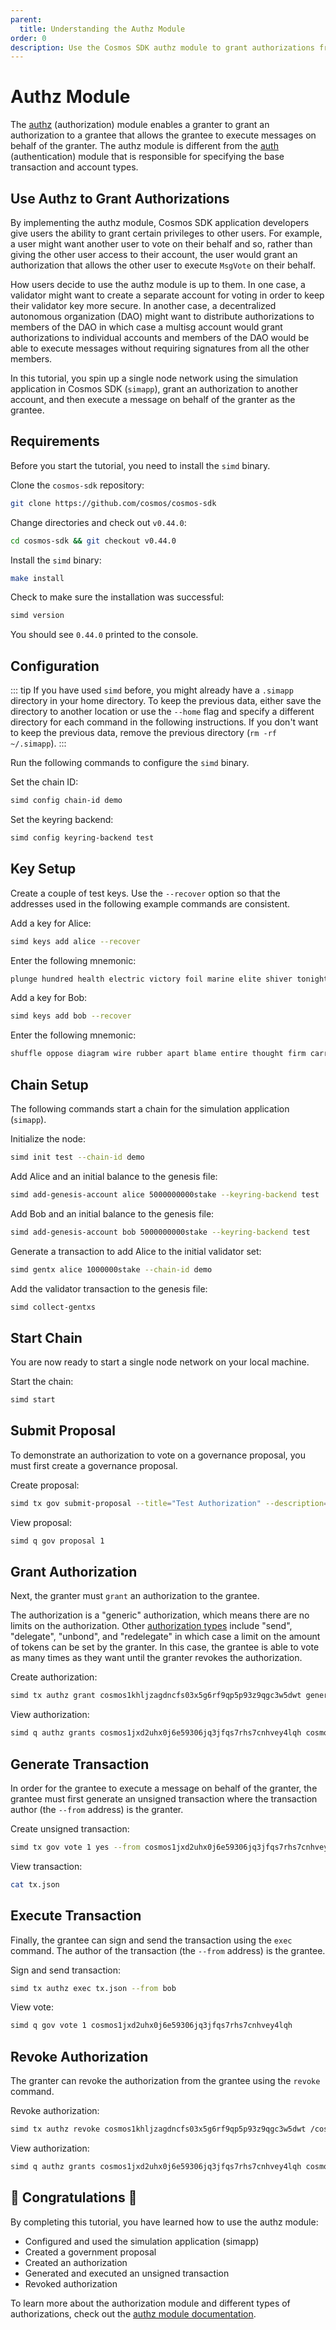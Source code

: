 ```yaml
---
parent:
  title: Understanding the Authz Module
order: 0
description: Use the Cosmos SDK authz module to grant authorizations from one account (the granter) to another account (the grantee).
---
```


# Authz Module

The [authz](https://docs.cosmos.network/v0.44/modules/authz/) (authorization) module enables a granter to grant an authorization to a grantee that allows the grantee to execute messages on behalf of the granter. The authz module is different from the [auth](https://docs.cosmos.network/v0.44/modules/auth/) (authentication) module that is responsible for specifying the base transaction and account types.

## Use Authz to Grant Authorizations

By implementing the authz module, Cosmos SDK application developers give users the ability to grant certain privileges to other users. For example, a user might want another user to vote on their behalf and so, rather than giving the other user access to their account, the user would grant an authorization that allows the other user to execute `MsgVote` on their behalf.

How users decide to use the authz module is up to them. In one case, a validator might want to create a separate account for voting in order to keep their validator key more secure. In another case, a decentralized autonomous organization (DAO) might want to distribute authorizations to members of the DAO in which case a multisg account would grant authorizations to individual accounts and members of the DAO would be able to execute messages without requiring signatures from all the other members.

In this tutorial, you spin up a single node network using the simulation application in Cosmos SDK (`simapp`), grant an authorization to another account, and then execute a message on behalf of the granter as the grantee.

## Requirements

Before you start the tutorial, you need to install the `simd` binary.

Clone the `cosmos-sdk` repository:

```bash
git clone https://github.com/cosmos/cosmos-sdk
```

Change directories and check out `v0.44.0`:

```bash
cd cosmos-sdk && git checkout v0.44.0
```

Install the `simd` binary:

```bash
make install
```

Check to make sure the installation was successful:

```bash
simd version
```

You should see `0.44.0` printed to the console.

## Configuration

<!-- TODO: update tip to use `unsafe-reset-all` with better user experience -->

::: tip
If you have used `simd` before, you might already have a `.simapp` directory in your home directory. To keep the previous data, either save the directory to another location or use the `--home` flag and specify a different directory for each command in the following instructions. If you don't want to keep the previous data, remove the previous directory (`rm -rf ~/.simapp`).
:::

Run the following commands to configure the `simd` binary.

Set the chain ID:

```bash
simd config chain-id demo
```

Set the keyring backend:

```bash
simd config keyring-backend test
```

## Key Setup

Create a couple of test keys. Use the `--recover` option so that the addresses used in the following example commands are consistent.

Add a key for Alice:

```bash
simd keys add alice --recover
```

Enter the following mnemonic:

```bash
plunge hundred health electric victory foil marine elite shiver tonight away verify vacuum giant pencil ocean nest pledge okay endless try spirit special start
```

Add a key for Bob:

```bash
simd keys add bob --recover
```

Enter the following mnemonic:

```bash
shuffle oppose diagram wire rubber apart blame entire thought firm carry swim old head police panther lyrics road must silly sting dirt hard organ
```

## Chain Setup

The following commands start a chain for the simulation application (`simapp`).

Initialize the node:

```bash
simd init test --chain-id demo
```

Add Alice and an initial balance to the genesis file:

```bash
simd add-genesis-account alice 5000000000stake --keyring-backend test
```

Add Bob and an initial balance to the genesis file:

```bash
simd add-genesis-account bob 5000000000stake --keyring-backend test
```

Generate a transaction to add Alice to the initial validator set:

```bash
simd gentx alice 1000000stake --chain-id demo
```

Add the validator transaction to the genesis file:

```bash
simd collect-gentxs
```

## Start Chain

You are now ready to start a single node network on your local machine.

Start the chain:

```bash
simd start
```

## Submit Proposal

To demonstrate an authorization to vote on a governance proposal, you must first create a governance proposal.

Create proposal:

```bash
simd tx gov submit-proposal --title="Test Authorization" --description="Is Bob authorized to vote?" --type="Text" --deposit="10000000stake" --from alice
```

View proposal:

```bash
simd q gov proposal 1
```

## Grant Authorization

Next, the granter must `grant` an authorization to the grantee.

The authorization is a "generic" authorization, which means there are no limits on the authorization. Other [authorization types](https://docs.cosmos.network/v0.44/modules/authz/01_concepts.html#built-in-authorizations) include "send", "delegate", "unbond", and "redelegate" in which case a limit on the amount of tokens can be set by the granter. In this case, the grantee is able to vote as many times as they want until the granter revokes the authorization.

Create authorization:

```bash
simd tx authz grant cosmos1khljzagdncfs03x5g6rf9qp5p93z9qgc3w5dwt generic --msg-type /cosmos.gov.v1beta1.MsgVote --from alice
```

View authorization:

```bash
simd q authz grants cosmos1jxd2uhx0j6e59306jq3jfqs7rhs7cnhvey4lqh cosmos1khljzagdncfs03x5g6rf9qp5p93z9qgc3w5dwt /cosmos.gov.v1beta1.MsgVote
```

## Generate Transaction

In order for the grantee to execute a message on behalf of the granter, the grantee must first generate an unsigned transaction where the transaction author (the `--from` address) is the granter. 

Create unsigned transaction:

```bash
simd tx gov vote 1 yes --from cosmos1jxd2uhx0j6e59306jq3jfqs7rhs7cnhvey4lqh --generate-only > tx.json
```

View transaction:

```bash
cat tx.json
```

## Execute Transaction

Finally, the grantee can sign and send the transaction using the `exec` command. The author of the transaction (the `--from` address) is the grantee.

Sign and send transaction:

```bash
simd tx authz exec tx.json --from bob
```

View vote:

```bash
simd q gov vote 1 cosmos1jxd2uhx0j6e59306jq3jfqs7rhs7cnhvey4lqh
```

## Revoke Authorization

The granter can revoke the authorization from the grantee using the `revoke` command.

Revoke authorization:

```bash
simd tx authz revoke cosmos1khljzagdncfs03x5g6rf9qp5p93z9qgc3w5dwt /cosmos.gov.v1beta1.MsgVote --from alice
```

View authorization:

```bash
simd q authz grants cosmos1jxd2uhx0j6e59306jq3jfqs7rhs7cnhvey4lqh cosmos1khljzagdncfs03x5g6rf9qp5p93z9qgc3w5dwt /cosmos.gov.v1beta1.MsgVote
```

## 🎉 Congratulations 🎉

By completing this tutorial, you have learned how to use the authz module:

- Configured and used the simulation application (simapp)
- Created a government proposal
- Created an authorization 
- Generated and executed an unsigned transaction
- Revoked authorization


To learn more about the authorization module and different types of authorizations, check out the [authz module documentation](https://docs.cosmos.network/v0.44/modules/authz/).
